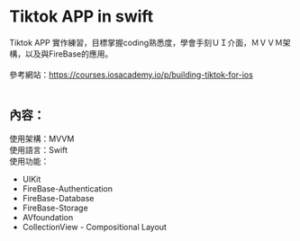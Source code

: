 Tiktok APP in swift
===

Tiktok APP 實作練習，目標掌握coding熟悉度，學會手刻ＵＩ介面，ＭＶＶＭ架構，以及與FireBase的應用。<br>
 </br>
參考網站：https://courses.iosacademy.io/p/building-tiktok-for-ios <br>
 </br>
 
## 內容：

 
使用架構：MVVM </br>
使用語言：Swift </br>
使用功能：</br>
* UIKit</br>
* FireBase-Authentication</br>
* FireBase-Database</br>
* FireBase-Storage</br>
* AVfoundation</br>
* CollectionView - Compositional Layout <br>
